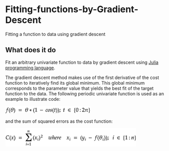 # Fitting-functions-by-Gradient-Descent
Fitting a function to data using gradient descent
## What does it do
Fit an arbitrary univariate function to data by gradient descent using [Julia programming language](https://julialang.org/).

The gradient descent method makes use of the first derivative of the cost function to iteratively find its global minimum. This global minimum corresponds to the parameter value that yields the best fit of the target function to the data.
The following periodic univariate function is used as an example to illustrate code:

![Local functions](https://github.com/jmrmcode/Fitting-functions-by-Gradient-Descent/blob/main/math-20201108.png)

and the sum of squared errors as the cost function:

![Local functions](https://github.com/jmrmcode/Fitting-functions-by-Gradient-Descent/blob/main/math-20201100.png)

